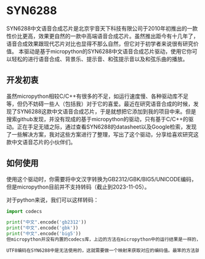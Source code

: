 # SYN6288
SYN6288中文语音合成芯片是北京宇音天下科技有限公司于2010年初推出的一款性价比更高，效果更自然的一款中高端语音合成芯片。虽然推出距今有十几年了，语音合成效果跟现代芯片对比也显得不那么自然，但它对于初学者来说很有研究价值。
本驱动是基于micropython的SYN6288中文语音合成芯片驱动，使用它你可以轻松的进行语音合成、背景乐、提示音、和弦提示音以及和弦乐曲的播放。

## 开发初衷
虽然micropython相较C/C++有很多的不足，如运行速度慢、各种驱动库不足等，但仍不妨碍一些人（包括我）对于它的喜爱。最近在研究语音合成的时候，发现了SYN6288这款中文语音合成芯片，于是就想把它添加到我的项目中来。但是搜索github发现，并没有现成的基于micropython的驱动，只有基于C/C++的驱动。正在手足无错之际，通过查看SYN6288的datasheet以及Google检索，发现了一些解决方案，我对这些方案进行了整理，写出了这个驱动，分享给喜欢研究这款中文语音芯片的小伙伴们。

## 如何使用
使用这个驱动时，你需要将中文汉字转换为GB2312/GBK/BIG5/UNICODE编码，但是micropython目前并不支持转码（截止到2023-11-05）。

对于python来说，我们可以这样转码：
```Python
import codecs

print("中文".encode('gb2312'))
print("中文".encode('gbk'))
print("中文".encode('big5'))
但micropython并没有内置的codecs库，上边的方法在micropython中的运行结果是一样的，都输出UTF8编码。希望以后micropython中能加入这个库或者类似的库，如果考虑到性能等因素，可以放在micropython-lib中，作为一个可选库来让用户在性能足够的芯片上运行。

UTF8编码在SYN6288中是无法使用的，这就需要做一个映射来获取对应的编码值。最笨的方法就是在micropython文件中定义一个大的字典，启动时加载它。但是这会引起不必要的内存浪费，对于内存较少的MCU来说并不友好。另一种方法就是写在文件中，在文件中搜索对应的编码然后返回。这种方法在我搜索解决方案时发现已经有人做了，既然有现成的了，那就直接拿来用吧。
